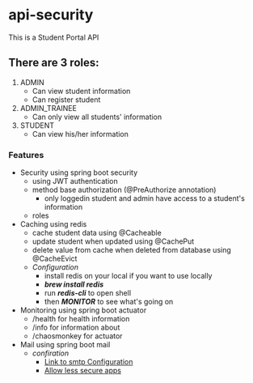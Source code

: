 # api-security
This is a Student Portal API

## There are 3 roles:
1. ADMIN
   * Can view student information
   * Can register student
2. ADMIN_TRAINEE
   * Can only view all students' information 
3. STUDENT
   * Can view his/her information 
### Features
* Security using spring boot security
  * using JWT authentication
  * method base authorization (@PreAuthorize annotation)
    * only loggedin student and admin have access to a student's information
  * roles
* Caching using redis
    * cache student data using @Cacheable
    * update student when updated using @CachePut
    * delete value from cache when deleted from database using @CacheEvict
    * *Configuration*
      * install redis on your local if you want to use locally
      * ***brew install redis***
      * run ***redis-cli*** to open shell
      * then ***MONITOR*** to see what's going on
* Monitoring using spring boot actuator
  * /health for health information
  * /info for information about
  * /chaosmonkey for actuator
* Mail using spring boot mail
  * *confiration*
    * [Link to smtp Configuration](https://www.jotform.com/help/392-how-to-use-your-gmail-account-as-your-email-sender-via-smtp/)
    * [Allow less secure apps](https://www.google.com/settings/security/lesssecureapps)